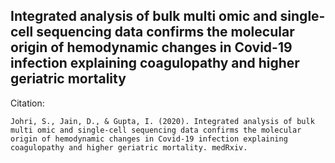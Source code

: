 
## Integrated analysis of bulk multi omic and single-cell sequencing data confirms the molecular origin of hemodynamic changes in Covid-19 infection explaining coagulopathy and higher geriatric mortality

Citation:

```
Johri, S., Jain, D., & Gupta, I. (2020). Integrated analysis of bulk multi omic and single-cell sequencing data confirms the molecular origin of hemodynamic changes in Covid-19 infection explaining coagulopathy and higher geriatric mortality. medRxiv.
```

